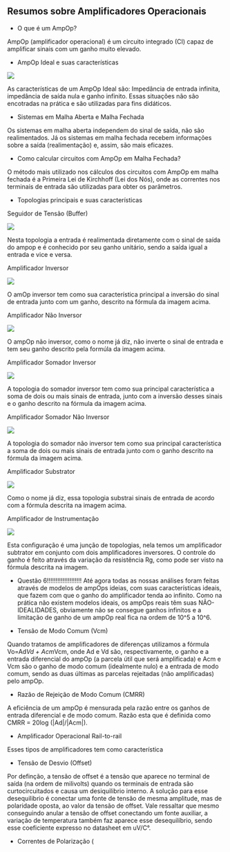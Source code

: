 ## Resumos sobre Amplificadores Operacionais

* O que é um AmpOp?

AmpOp (amplificador operacional) é um circuito integrado (CI) capaz de amplificar sinais com um ganho muito elevado. 

* AmpOp Ideal e suas características

![](https://github.com/estevaoweiss/ELN22104_2020_2/blob/main/Estev%C3%A3o%20Weiss/Atividade%202/Ampop%20ideal.JPG?raw=true)

As características de um AmpOp Ideal são: Impedância de entrada infinita, impedância de saída nula e ganho infinito. Essas situações não são encotradas na prática e são utilizadas para fins didáticos.

* Sistemas em Malha Aberta e Malha Fechada

Os sistemas em malha aberta independem do sinal de saída, não são realimentados. Já os sistemas em malha fechada recebem informações sobre a saída (realimentação) e, assim, são mais eficazes.

* Como calcular circuitos com AmpOp em Malha Fechada?

O método mais utilizado nos cálculos dos circuitos com AmpOp em malha fechada é a Primeira Lei de Kirchhoff (Lei dos Nós), onde as correntes nos terminais de entrada são utilizadas para obter os parâmetros.

* Topologias principais e suas características

Seguidor de Tensão (Buffer)

![](https://github.com/estevaoweiss/ELN22104_2020_2/blob/main/Estev%C3%A3o%20Weiss/Atividade%202/Ampop%20buffer.JPG?raw=true)

Nesta topologia a entrada é realimentada diretamente com o sinal de saída do ampop e é conhecido por seu ganho unitário, sendo a saída igual a entrada e vice e versa.

Amplificador Inversor

![](https://github.com/estevaoweiss/ELN22104_2020_2/blob/main/Estev%C3%A3o%20Weiss/Atividade%202/Ampop%20inversor.JPG?raw=true)

O amOp inversor tem como sua característica principal a inversão do sinal de entrada junto com um ganho, descrito na fórmula da imagem acima.

Amplificador Não Inversor

![](https://github.com/estevaoweiss/ELN22104_2020_2/blob/main/Estev%C3%A3o%20Weiss/Atividade%202/Ampop%20n%C3%A3o-inversor.JPG?raw=true)

O ampOp não inversor, como o nome já diz, não inverte o sinal de entrada e tem seu ganho descrito pela formúla da imagem acima.

Amplificador Somador Inversor

![](https://github.com/estevaoweiss/ELN22104_2020_2/blob/main/Estev%C3%A3o%20Weiss/Atividade%202/Ampop%20somador%20inversor.JPG?raw=true)


A topologia do somador inversor tem como sua principal característica a soma de dois ou mais sinais de entrada, junto com a inversão desses sinais e o ganho descrito na fórmula da imagem acima.

Amplificador Somador Não Inversor 

![](https://github.com/estevaoweiss/ELN22104_2020_2/blob/main/Estev%C3%A3o%20Weiss/Atividade%202/Ampop%20somador%20n%C3%A3o%20inversor.JPG?raw=true)

A topologia do somador não inversor tem como sua principal característica a soma de dois ou mais sinais de entrada junto com o ganho descrito na fórmula da imagem acima.

Amplificador Substrator

![](https://github.com/estevaoweiss/ELN22104_2020_2/blob/main/Estev%C3%A3o%20Weiss/Atividade%202/Ampop%20subtrator.JPG?raw=true)

Como o nome já diz, essa topologia substrai sinais de entrada de acordo com a fórmula descrita na imagem acima.

Amplificador de Instrumentação

![](https://github.com/estevaoweiss/ELN22104_2020_2/blob/main/Estev%C3%A3o%20Weiss/Atividade%202/Ampop%20de%20instrumenta%C3%A7%C3%A3o.JPG?raw=true)

Esta configuração é uma junção de topologias, nela temos um amplificador subtrator em conjunto com dois amplificadores inversores. O controle do ganho é feito através da variação da resistência Rg, como pode ser visto na fórmula descrita na imagem.

* Questão 6!!!!!!!!!!!!!!!!!!!!
Até agora todas as nossas análises foram feitas através de modelos de ampOps ideias, com suas características ideais, que fazem com que o ganho do amplificador tenda ao infinito. Como na prática não existem modelos ideais, os ampOps reais têm suas NÃO-IDEALIDADES, obviamente não se consegue ganhos infinitos e a limitação de ganho de um ampOp real fica na ordem de 10^5 a 10^6.

* Tensão de Modo Comum (Vcm)

Quando tratamos de amplificadores de diferenças utilizamos a fórmula Vo=Ad*Vd + Acm*Vcm, onde Ad e Vd são, respectivamente, o ganho e a entrada diferencial do ampOp (a parcela útil que será amplificada) e Acm e Vcm são o ganho de modo comum (idealmente nulo) e a entrada de modo comum, sendo as duas últimas as parcelas rejeitadas (não amplificadas) pelo ampOp.

* Razão de Rejeição de Modo Comum (CMRR)

A eficiência de um ampOp é mensurada pela razão entre os ganhos de entrada diferencial e de modo comum. Razão esta que é definida como CMRR = 20log (|Ad|/|Acm|).

* Amplificador Operacional Rail-to-rail

Esses tipos de amplificadores tem como característica 

* Tensão de Desvio (Offset)

Por definção, a tensão de offset é a tensão que aparece no terminal de saída (na ordem de milivolts) quando os terminais de entrada são curtocircuitados e causa um desiquilibrio  interno. A solução para esse desequilibrio é conectar uma fonte de tensão de mesma amplitude, mas de polaridade oposta, ao valor da tensão de offset. Vale ressaltar que mesmo conseguindo anular a tensão de offset conectando um fonte auxiliar, a variação de temperatura também faz aparece esse desequilíbrio, sendo esse coeficiente expresso no datasheet  em  uV/C°.

* Correntes de Polarização (













